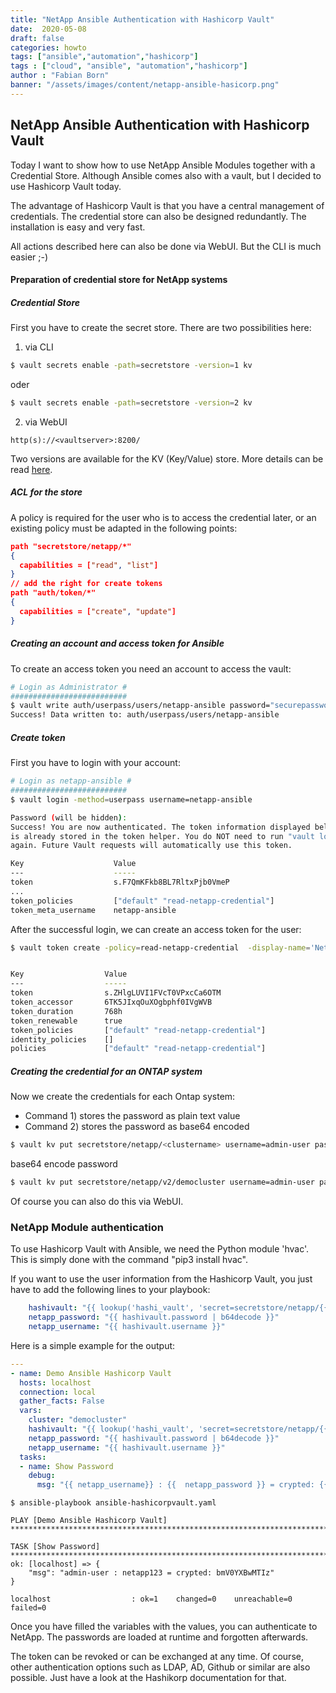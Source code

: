 ```yaml
---
title: "NetApp Ansible Authentication with Hashicorp Vault"
date:  2020-05-08
draft: false
categories: howto
tags: ["ansible","automation","hashicorp"]
tags : ["cloud", "ansible", "automation","hashicorp"]
author : "Fabian Born"
banner: "/assets/images/content/netapp-ansible-hasicorp.png"
---
```

## NetApp Ansible Authentication with Hashicorp Vault
Today I want to show how to use NetApp Ansible Modules together with a Credential Store. Although Ansible comes also with a vault, but I decided to use Hashicorp Vault today. 

The advantage of Hashicorp Vault is that you have a central management of credentials. The credential store can also be designed redundantly. The installation is easy and very fast.

All actions described here can also be done via WebUI. But the CLI is much easier ;-)


#### Preparation of credential store for NetApp systems

##### Credential Store
First you have to create the secret store. There are two possibilities here:

1. via CLI
```bash
$ vault secrets enable -path=secretstore -version=1 kv
```
oder
```bash
$ vault secrets enable -path=secretstore -version=2 kv
```


2. via WebUI
```
http(s)://<vaultserver>:8200/
```

Two versions are available for the KV (Key/Value) store. More details can be read [here](http://www.vaultproject.io).

##### ACL for the store

A policy is required for the user who is to access the credential later, or an existing policy must be adapted in the following points:


```json
path "secretstore/netapp/*"
{
  capabilities = ["read", "list"]
}
// add the right for create tokens
path "auth/token/*"
{
  capabilities = ["create", "update"]
}
```


##### Creating an account and access token for Ansible

To create an access token you need an account to access the vault:

```bash
# Login as Administrator #
##########################
$ vault write auth/userpass/users/netapp-ansible password="securepassword" policies="read-netapp-credential"
Success! Data written to: auth/userpass/users/netapp-ansible
```

##### Create token
First you have to login with your account:
```bash
# Login as netapp-ansible #
##########################
$ vault login -method=userpass username=netapp-ansible

Password (will be hidden): 
Success! You are now authenticated. The token information displayed below
is already stored in the token helper. You do NOT need to run "vault login"
again. Future Vault requests will automatically use this token.

Key                    Value
---                    -----
token                  s.F7QmKFkb8BL7RltxPjb0VmeP
...
token_policies         ["default" "read-netapp-credential"]
token_meta_username    netapp-ansible
```

After the successful login, we can create an access token for the user:

```bash
$ vault token create -policy=read-netapp-credential  -display-name='NetApp Ansible Token'


Key                  Value
---                  -----
token                s.ZHlgLUVI1FVcT0VPxcCa6OTM
token_accessor       6TK5JIxqOuXOgbphf0IVgWVB
token_duration       768h
token_renewable      true
token_policies       ["default" "read-netapp-credential"]
identity_policies    []
policies             ["default" "read-netapp-credential"]
```
##### Creating the credential for an ONTAP system

Now we create the credentials for each Ontap system:
- Command 1) stores the password as plain text value
- Command 2) stores the password as base64 encoded
```bash
$ vault kv put secretstore/netapp/<clustername> username=admin-user password=my-secret-password
```

base64 encode password
```bash
$ vault kv put secretstore/netapp/v2/democluster username=admin-user password=`echo "my-secret-password" | base64`
```
Of course you can also do this via WebUI.




### NetApp Module authentication
To use Hashicorp Vault with Ansible, we need the Python module 'hvac'. This is simply done with the command "pip3 install hvac".

If you want to use the user information from the Hashicorp Vault, you just have to add the following lines to your playbook:

```yaml
    hashivault: "{{ lookup('hashi_vault', 'secret=secretstore/netapp/{{ cluster }} token=s.ZHlgLUVI1FVcT0VPxcCa6OTM url=https://vault.cloudapps.fabianborn.net') }}"
    netapp_password: "{{ hashivault.password | b64decode }}"
    netapp_username: "{{ hashivault.username }}"
```

Here is a simple example for the output:
```yaml
---
- name: Demo Ansible Hashicorp Vault
  hosts: localhost
  connection: local
  gather_facts: False
  vars:
    cluster: "democluster"
    hashivault: "{{ lookup('hashi_vault', 'secret=secretstore/netapp/{{ cluster }} token=s.ZHlgLUVI1FVcT0VPxcCa6OTM url=https://vault.cloudapps.fabianborn.net') }}"
    netapp_password: "{{ hashivault.password | b64decode }}"
    netapp_username: "{{ hashivault.username }}"
  tasks:
  - name: Show Password
    debug:
      msg: "{{ netapp_username}} : {{  netapp_password }} = crypted: {{ hashivault.password }}"
```
```output
$ ansible-playbook ansible-hashicorpvault.yaml 

PLAY [Demo Ansible Hashicorp Vault] ***************************************************************************************************************************************************

TASK [Show Password] ***************************************************************************************************************************************************************
ok: [localhost] => {
    "msg": "admin-user : netapp123 = crypted: bmV0YXBwMTIz"
}

localhost                  : ok=1    changed=0    unreachable=0    failed=0   
```


Once you have filled the variables with the values, you can authenticate to NetApp. The passwords are loaded at runtime and forgotten afterwards.

The token can be revoked or can be exchanged at any time. Of course, other authentication options such as LDAP, AD, Github or similar are also possible. Just have a look at the Hashikorp documentation for that.